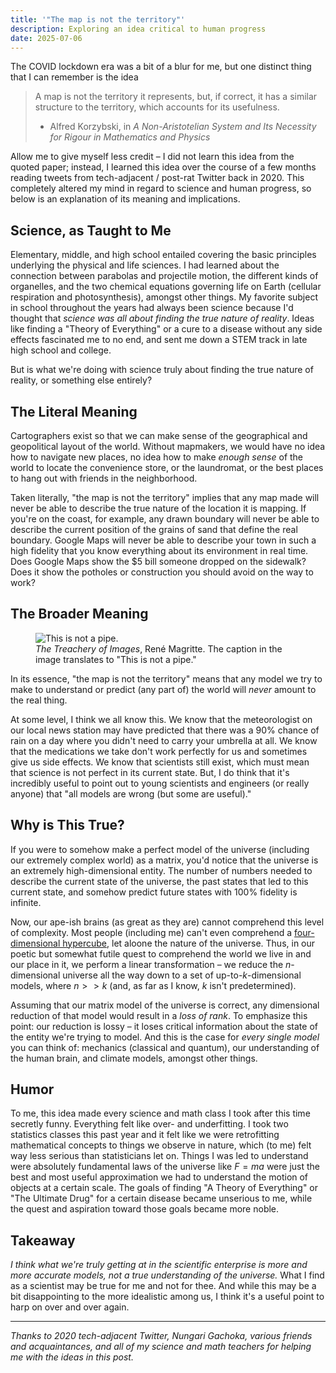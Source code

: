 ```yaml
---
title: '"The map is not the territory"'
description: Exploring an idea critical to human progress
date: 2025-07-06
---
```

The COVID lockdown era was a bit of a blur for me, but one distinct thing that I can remember is the idea

> A map is not the territory it represents, but, if correct, it has a similar structure to the territory, which accounts for its usefulness.
> - Alfred Korzybski, in _A Non-Aristotelian System and Its Necessity for Rigour in Mathematics and Physics_

Allow me to give myself less credit – I did not learn this idea from the quoted paper; instead, I learned this idea over the course of a few months reading tweets from tech-adjacent / post-rat Twitter back in 2020. This completely altered my mind in regard to science and human progress, so below is an explanation of its meaning and implications.

## Science, as Taught to Me
Elementary, middle, and high school entailed covering the basic principles underlying the physical and life sciences. I had learned about the connection between parabolas and projectile motion, the different kinds of organelles, and the two chemical equations governing life on Earth (cellular respiration and photosynthesis), amongst other things. My favorite subject in school throughout the years had always been science because I'd thought that _science was all about finding the true nature of reality_. Ideas like finding a "Theory of Everything" or a cure to a disease without any side effects fascinated me to no end, and sent me down a STEM track in late high school and college.

But is what we're doing with science truly about finding the true nature of reality, or something else entirely?

## The Literal Meaning
Cartographers exist so that we can make sense of the geographical and geopolitical layout of the world. Without mapmakers, we would have no idea how to navigate new places, no idea how to make _enough sense_ of the world to locate the convenience store, or the laundromat, or the best places to hang out with friends in the neighborhood.

Taken literally, "the map is not the territory" implies that any map made will never be able to describe the true nature of the location it is mapping. If you're on the coast, for example, any drawn boundary will never be able to describe the current position of the grains of sand that define the real boundary. Google Maps will never be able to describe your town in such a high fidelity that you know everything about its environment in real time. Does Google Maps show the $5 bill someone dropped on the sidewalk? Does it show the potholes or construction you should avoid on the way to work?

## The Broader Meaning
<figure>
    <img src="/media/this-is-not-a-pipe.png"
         alt="This is not a pipe.">
    <figcaption><i>The Treachery of Images</i>, René Magritte. The caption in the image translates to "This is not a pipe."</figcaption>
</figure>

In its essence, "the map is not the territory" means that any model we try to make to understand or predict (any part of) the world will _never_ amount to the real thing.

At some level, I think we all know this. We know that the meteorologist on our local news station may have predicted that there was a 90% chance of rain on a day where you didn't need to carry your umbrella at all. We know that the medications we take don't work perfectly for us and sometimes give us side effects. We know that scientists still exist, which must mean that science is not perfect in its current state. But, I do think that it's incredibly useful to point out to young scientists and engineers (or really anyone) that "all models are wrong (but some are useful)."

## Why is This True?
If you were to somehow make a perfect model of the universe (including our extremely complex world) as a matrix, you'd notice that the universe is an extremely high-dimensional entity. The number of numbers needed to describe the current state of the universe, the past states that led to this current state, and somehow predict future states with 100% fidelity is infinite.

Now, our ape-ish brains (as great as they are) cannot comprehend this level of complexity. Most people (including me) can't even comprehend a [four-dimensional hypercube](https://en.wikipedia.org/wiki/Tesseract), let aloone the nature of the universe. Thus, in our poetic but somewhat futile quest to comprehend the world we live in and our place in it, we perform a linear transformation – we reduce the $n$-dimensional universe all the way down to a set of up-to-$k$-dimensional models, where $n >> k$ (and, as far as I know, $k$ isn't predetermined).

Assuming that our matrix model of the universe is correct, any dimensional reduction of that model would result in a _loss of rank_. To emphasize this point: our reduction is lossy – it loses critical information about the state of the entity we're trying to model. And this is the case for _every single model_ you can think of: mechanics (classical and quantum), our understanding of the human brain, and climate models, amongst other things.

## Humor
To me, this idea made every science and math class I took after this time secretly funny. Everything felt like over- and underfitting. I took two statistics classes this past year and it felt like we were retrofitting mathematical concepts to things we observe in nature, which (to me) felt way less serious than statisticians let on. Things I was led to understand were absolutely fundamental laws of the universe like $F = ma$ were just the best and most useful approximation we had to understand the motion of objects at a certain scale. The goals of finding "A Theory of Everything" or "The Ultimate Drug" for a certain disease became unserious to me, while the quest and aspiration toward those goals became more noble.

## Takeaway
_I think what we're truly getting at in the scientific enterprise is more and more accurate models, not a true understanding of the universe._ What I find as a scientist may be true for me and not for thee. And while this may be a bit disappointing to the more idealistic among us, I think it's a useful point to harp on over and over again.

---

_Thanks to 2020 tech-adjacent Twitter, Nungari Gachoka, various friends and acquaintances, and all of my science and math teachers for helping me with the ideas in this post._